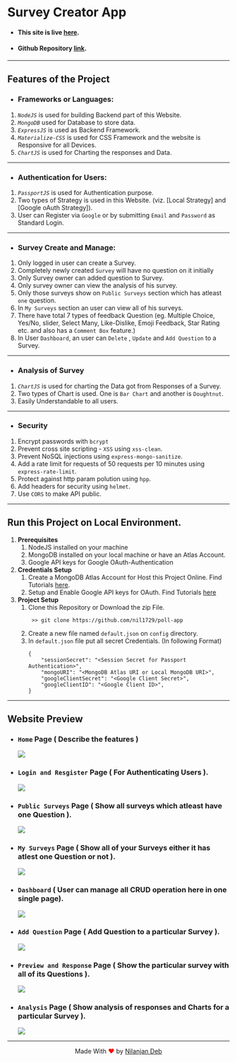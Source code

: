 # Survey Creator App

- #### This site is live [here](https://poll-app.nildeb.xyz/).
- #### Github Repository [link](https://github.com/nil1729/poll-app).

---

## Features of the Project

- ### Frameworks or Languages:

1. _`NodeJS`_ is used for building Backend part of this Website.
2. _`MongoDB`_ used for Database to store data.
3. _`ExpressJS`_ is used as Backend Framework.
4. _`Materialize-CSS`_ is used for CSS Framework and the website is Responsive for all Devices.
5. _`ChartJS`_ is used for Charting the responses and Data.

---

- ### Authentication for Users:

1. _`PassportJS`_ is used for Authentication purpose.
2. Two types of Strategy is used in this Website. (viz. [Local Strategy] and [Google oAuth Strategy]).
3. User can Register via `Google` or by submitting `Email` and `Password` as Standard Login.

---

- ### Survey Create and Manage:

1. Only logged in user can create a Survey.
2. Completely newly created `Survey` will have no question on it initially
3. Only Survey owner can added question to Survey.
4. Only survey owner can view the analysis of his survey.
5. Only those surveys show on `Public Surveys` section which has atleast `one` question.
6. In `My Surveys` section an user can view all of his surveys.
7. There have total 7 types of feedback Question (eg. Multiple Choice, Yes/No, slider, Select Many, Like-Dislike, Emoji Feedback, Star Rating etc. and also has a `Comment Box` feature.)
8. In User `Dashboard`, an user can `Delete` , `Update` and `Add Question` to a Survey.

---

- ### Analysis of Survey

1. _`ChartJS`_ is used for charting the Data got from Responses of a Survey.
2. Two types of Chart is used. One is `Bar Chart` and another is `Doughtnut`.
3. Easily Understandable to all users.

---

- ### Security

1. Encrypt passwords with `bcrypt`
2. Prevent cross site scripting - `XSS` using `xss-clean`.
3. Prevent NoSQL injections using `express-mongo-sanitize`.
4. Add a rate limit for requests of 50 requests per 10 minutes using `express-rate-limit`.
5. Protect against http param polution using `hpp`.
6. Add headers for security using `helmet`.
7. Use `CORS` to make API public.

---

## Run this Project on Local Environment.

1. **Prerequisites**
   1. NodeJS installed on your machine
   2. MongoDB installed on your local machine or have an Atlas Account.
   3. Google API keys for Google OAuth-Authentication
2. **Credentials Setup**
   1. Create a MongoDB Atlas Account for Host this Project Online. Find Tutorials [here](https://www.youtube.com/watch?v=KKyag6t98g8).
   2. Setup and Enable Google API keys for OAuth. Find Tutorials [here](https://youtu.be/o9e3ex-axzA)
3. **Project Setup**
   1. Clone this Repository or Download the zip File.
      ```
       >> git clone https://github.com/nil1729/poll-app
      ```
   1. Create a new file named `default.json` on `config` directory.
   1. In `default.json` file put all secret Credentials. (In following Format)
      ```
      {
          "sessionSecret": "<Session Secret for Passport Authentication>",
          "mongoURI": "<MongoDB Atlas URI or Local MongoDB URI>",
          "googleClientSecret": "<Google Client Secret>",
          "googleClientID": "<Google Client ID>",
      }
      ```

---

## Website Preview

- ### `Home` Page ( Describe the features )
    <img src="./preview/home.png" >
- ### `Login and Resgister` Page ( For Authenticating Users ).
    <img src="./preview/login.png" >
- ### `Public Surveys` Page ( Show all surveys which atleast have one Question ).
    <img src="./preview/public.png" >
- ### `My Surveys` Page ( Show all of your Surveys either it has atlest one Question or not ).
    <img src="./preview/my-survey.png" >
- ### `Dashboard` ( User can manage all CRUD operation here in one single page).
    <img src="./preview/dashboard.png" >
- ### `Add Question` Page ( Add Question to a particular Survey ).
    <img src="./preview/question.png" >
- ### `Preview and Response` Page ( Show the particular survey with all of its Questions ).
    <img src="./preview/preview.png" >
- ### `Analysis` Page ( Show analysis of responses and Charts for a particular Survey ).
    <img src="./preview/analyze.png" >

---

<p style="text-align: center;">Made With<span style="color: red;"> &#10084; </span>by <a href="https://github.com/nil1729" target="_blank"> Nilanjan Deb </a> </p>
